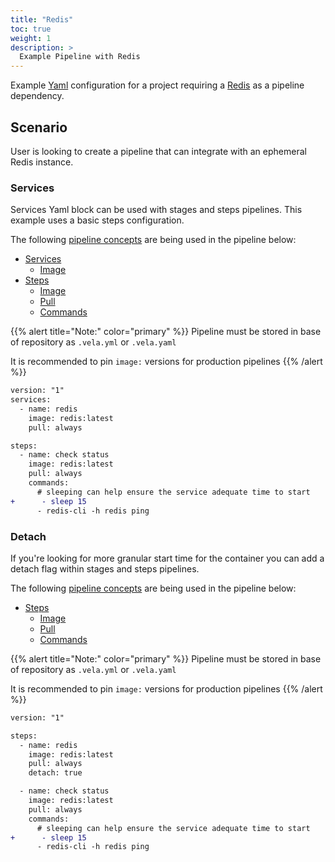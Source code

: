 ```yaml
---
title: "Redis"
toc: true
weight: 1
description: >
  Example Pipeline with Redis
---
```


Example [Yaml](https://yaml.org/spec/) configuration for a project requiring a [Redis](https://redis.io/) as a pipeline dependency.

## Scenario

User is looking to create a pipeline that can integrate with an ephemeral Redis instance.

### Services

Services Yaml block can be used with stages and steps pipelines. This example uses a basic steps configuration.

The following [pipeline concepts](/docs/concepts/pipeline) are being used in the pipeline below:

* [Services](/docs/concepts/pipeline/services/)
  * [Image](/docs/concepts/pipeline/services/image/)
* [Steps](/docs/concepts/pipeline/steps/)
  * [Image](/docs/concepts/pipeline/steps/image/)
  * [Pull](/docs/concepts/pipeline/steps/pull/)
  * [Commands](/docs/concepts/pipeline/steps/commands/)

{{% alert title="Note:" color="primary" %}}
Pipeline must be stored in base of repository as `.vela.yml` or `.vela.yaml`

It is recommended to pin `image:` versions for production pipelines
{{% /alert %}}

```diff
version: "1"
services:
  - name: redis
    image: redis:latest
    pull: always

steps:
  - name: check status
    image: redis:latest
    pull: always
    commands:
      # sleeping can help ensure the service adequate time to start
+      - sleep 15
      - redis-cli -h redis ping
```

### Detach

If you're looking for more granular start time for the container you can add a detach flag within stages and steps pipelines.

The following [pipeline concepts](/docs/concepts/pipeline) are being used in the pipeline below:

* [Steps](/docs/concepts/pipeline/steps/)
  * [Image](/docs/concepts/pipeline/steps/image/)
  * [Pull](/docs/concepts/pipeline/steps/pull/)
  * [Commands](/docs/concepts/pipeline/steps/commands/)

{{% alert title="Note:" color="primary" %}}
Pipeline must be stored in base of repository as `.vela.yml` or `.vela.yaml`

It is recommended to pin `image:` versions for production pipelines
{{% /alert %}}

```diff
version: "1"

steps:
  - name: redis
    image: redis:latest
    pull: always
    detach: true

  - name: check status
    image: redis:latest
    pull: always
    commands:
      # sleeping can help ensure the service adequate time to start
+      - sleep 15
      - redis-cli -h redis ping
```